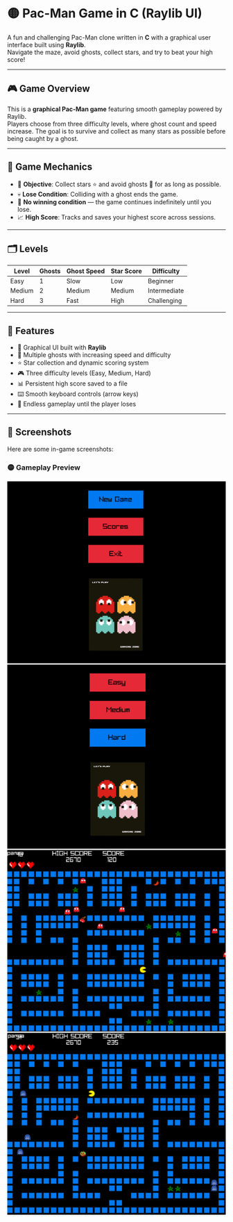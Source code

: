 # 🟡 Pac-Man Game in C (Raylib UI)

A fun and challenging Pac-Man clone written in **C** with a graphical user interface built using **Raylib**.  
Navigate the maze, avoid ghosts, collect stars, and try to beat your high score!

---

## 🎮 Game Overview

This is a **graphical Pac-Man game** featuring smooth gameplay powered by Raylib.  
Players choose from three difficulty levels, where ghost count and speed increase. The goal is to survive and collect as many stars as possible before being caught by a ghost.

---

## 🧠 Game Mechanics

- 🎯 **Objective**: Collect stars ⭐ and avoid ghosts 👻 for as long as possible.  
- 💀 **Lose Condition**: Colliding with a ghost ends the game.  
- 🔄 **No winning condition** — the game continues indefinitely until you lose.  
- 📈 **High Score**: Tracks and saves your highest score across sessions.

---

## 🗂️ Levels

| Level   | Ghosts | Ghost Speed | Star Score | Difficulty     |
|---------|--------|-------------|------------|----------------|
| Easy    | 1      | Slow        | Low        | Beginner       |
| Medium  | 2      | Medium      | Medium     | Intermediate   |
| Hard    | 3      | Fast        | High       | Challenging    |

---

## 🚀 Features

- 🎨 Graphical UI built with **Raylib**  
- 👻 Multiple ghosts with increasing speed and difficulty  
- ⭐ Star collection and dynamic scoring system  
- 🎮 Three difficulty levels (Easy, Medium, Hard)  
- 📊 Persistent high score saved to a file  
- ⌨️ Smooth keyboard controls (arrow keys)  
- 🔄 Endless gameplay until the player loses
---

## 📸 Screenshots

Here are some in-game screenshots:

### 🟡 Gameplay Preview

![Start Screen](screenshots/menu.png)
![Levels](screenshots/difficulities.png)
![In-Game](screenshots/gameplay.png)
![Ghosts Chase](screenshots/gameplay2.png)

